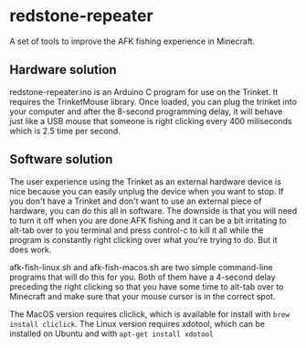 # redstone-repeater

A set of tools to improve the AFK fishing experience in Minecraft.

Hardware solution
---
redstone-repeater.ino is an Arduino C program for use on the Trinket. It
requires the TrinketMouse library. Once loaded, you can plug the trinket into
your computer and after the 8-second programming delay, it will behave just
like a USB mouse that someone is right clicking every 400 miliseconds which is
2.5 time per second.

Software solution
---
The user experience using the Trinket as an external hardware device is nice
because you can easily unplug the device when you want to stop. If you don't
have a Trinket and don't want to use an external piece of hardware, you can do
this all in software. The downside is that you will need to turn it off when
you are done AFK fishing and it can be a bit irritating to alt-tab over to you
terminal and press control-c to kill it all while the program is constantly
right clicking over what you're trying to do. But it does work.

afk-fish-linux.sh and afk-fish-macos.sh are two simple command-line programs
that will do this for you. Both of them have a 4-second delay preceding the
right clicking so that you have some time to alt-tab over to Minecraft and make
sure that your mouse cursor is in the correct spot.

The MacOS version requires cliclick, which is available for install with
`brew install cliclick`. The Linux version requires xdotool, which can be
installed on Ubuntu and with `apt-get install xdotool`
